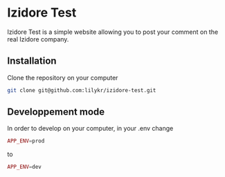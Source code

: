 # Izidore Test

Izidore Test is a simple website allowing you to post your comment on the real Izidore company.

## Installation

Clone the repository on your computer

```bash
git clone git@github.com:lilykr/izidore-test.git
```

## Developpement mode

In order to develop on your computer, in your .env change 

```php
APP_ENV=prod

```

to 

```php
APP_ENV=dev

```
